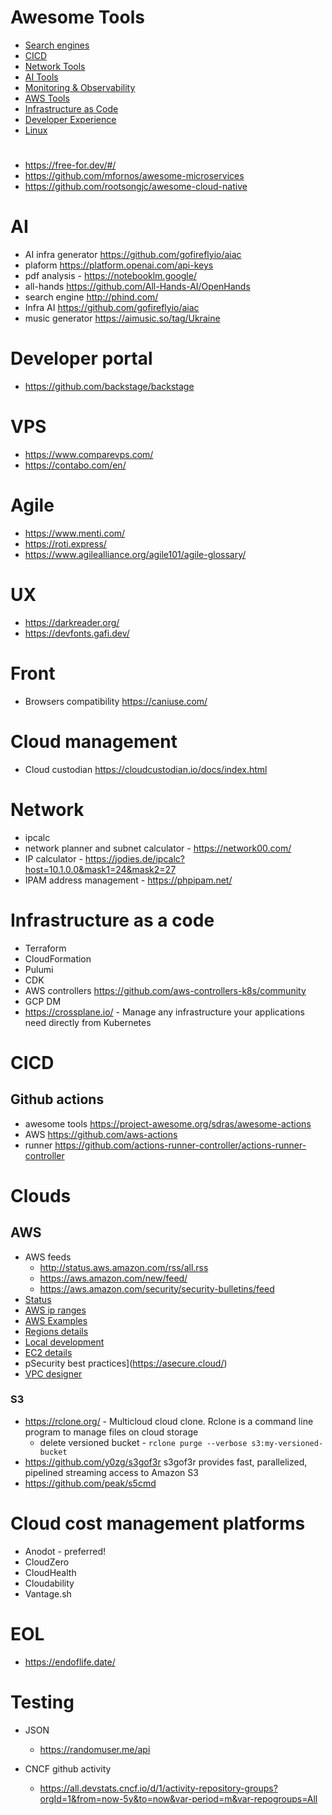 # Awesome Tools

- [Search engines](https://github.com/y0zg/awesome-tools/blob/main/search.md)
- [CICD](https://github.com/y0zg/awesome-tools/blob/main/cicd.md)
- [Network Tools](https://github.com/y0zg/awesome-tools/blob/main/network_tools.md)
- [AI Tools](https://github.com/y0zg/awesome-tools/blob/main/ai.md)
- [Monitoring & Observability](https://github.com/y0zg/awesome-tools/blob/main/monitoring_observability.md)
- [AWS Tools](https://github.com/y0zg/awesome-tools/blob/main/aws_tools.md)
- [Infrastructure as Code](https://github.com/y0zg/awesome-tools/blob/main/infrastructure_as_code.md)
- [Developer Experience](https://github.com/y0zg/awesome-tools/blob/main/developer_experience.md)
- [Linux](https://github.com/y0zg/awesome-tools/blob/main/linux_tools.md)
#
- https://free-for.dev/#/
- https://github.com/mfornos/awesome-microservices
- https://github.com/rootsongjc/awesome-cloud-native

# AI
  - AI infra generator https://github.com/gofireflyio/aiac
  - plaform https://platform.openai.com/api-keys
  - pdf analysis - https://notebooklm.google/
  - all-hands https://github.com/All-Hands-AI/OpenHands
  - search engine http://phind.com/
  - Infra AI https://github.com/gofireflyio/aiac
  - music generator https://aimusic.so/tag/Ukraine

# Developer portal
  - https://github.com/backstage/backstage
    
# VPS
  - https://www.comparevps.com/
  - https://contabo.com/en/
 
# Agile
   - https://www.menti.com/
   - https://roti.express/
   - https://www.agilealliance.org/agile101/agile-glossary/

# UX
  - https://darkreader.org/
  - https://devfonts.gafi.dev/
    
# Front
   - Browsers compatibility https://caniuse.com/

# Cloud management
- Cloud custodian https://cloudcustodian.io/docs/index.html

# Network
- ipcalc
- network planner and subnet calculator - https://network00.com/
- IP calculator - https://jodies.de/ipcalc?host=10.1.0.0&mask1=24&mask2=27
- IPAM address management - https://phpipam.net/

# Infrastructure as a code

- Terraform
- CloudFormation
- Pulumi
- CDK
- AWS controllers https://github.com/aws-controllers-k8s/community
- GCP DM
- https://crossplane.io/ - Manage any infrastructure your applications need directly from Kubernetes

# CICD

## Github actions
- awesome tools https://project-awesome.org/sdras/awesome-actions
- AWS https://github.com/aws-actions
- runner https://github.com/actions-runner-controller/actions-runner-controller


# Clouds 

## AWS
  - AWS feeds
    - http://status.aws.amazon.com/rss/all.rss
    - https://aws.amazon.com/new/feed/
    - https://aws.amazon.com/security/security-bulletins/feed
  - [Status](https://stop.lying.cloud/)
  - [AWS ip ranges](https://ip-ranges.amazonaws.com/ip-ranges.json)
  - [AWS Examples](https://github.com/aws-quickstart)
  - [Regions details](https://awsregion.info/)
  - [Local development](https://github.com/localstack/localstack)
  - [EC2 details](https://www.ec2instances.info/)
  - pSecurity best practices](https://asecure.cloud/)
  - [VPC designer](https://vpcdesigner.com/)

### S3
- https://rclone.org/ - Multicloud cloud clone. Rclone is a command line program to manage files on cloud storage
  - delete versioned bucket - `rclone purge --verbose s3:my-versioned-bucket`
- https://github.com/y0zg/s3gof3r s3gof3r provides fast, parallelized, pipelined streaming access to Amazon S3
- https://github.com/peak/s5cmd

# Cloud cost management platforms
  - Anodot - preferred!
  - CloudZero
  - CloudHealth
  - Cloudability
  - Vantage.sh
   
# EOL
   - https://endoflife.date/


# Testing
  - JSON 
    - https://randomuser.me/api

- CNCF github activity
  - https://all.devstats.cncf.io/d/1/activity-repository-groups?orgId=1&from=now-5y&to=now&var-period=m&var-repogroups=All

